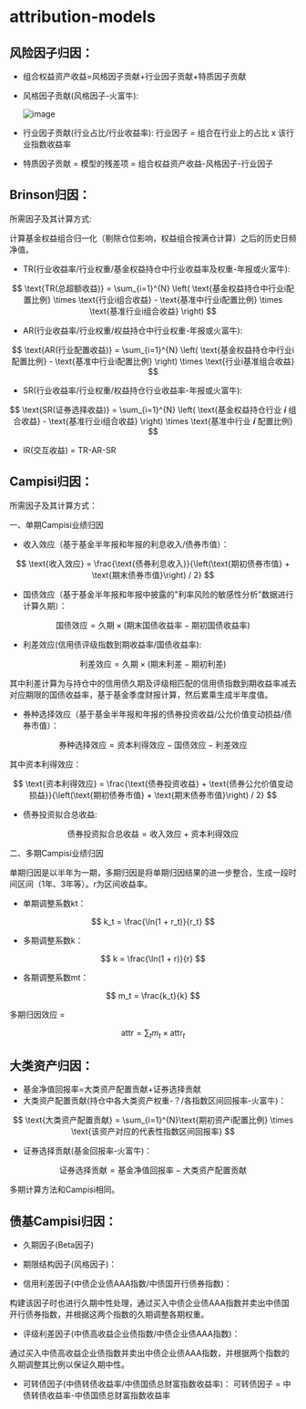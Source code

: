 # attribution-models

## 风险因子归因：
- 组合权益资产收益=风格因子贡献+行业因子贡献+特质因子贡献
- 风格因子贡献(风格因子-火富牛):
  
  ![image](https://github.com/user-attachments/assets/927949e9-5fd1-4ee6-a09a-04e02dab912b)

- 行业因子贡献(行业占比/行业收益率):
行业因子 = 组合在行业上的占比 x 该行业指数收益率
- 特质因子贡献 = 模型的残差项 = 组合权益资产收益-风格因子-行业因子

## Brinson归因：
所需因子及其计算方式:

计算基金权益组合归一化（剔除仓位影响，权益组合按满仓计算）之后的历史日频净值。

- TR(行业收益率/行业权重/基金权益持仓中行业收益率及权重-年报或火富牛):

$$
\text{TR(总超额收益)} = \sum_{i=1}^{N} \left( \text{基金权益持仓中行业i配置比例} \times \text{行业i组合收益} - \text{基准中行业i配置比例} \times \text{基准行业i组合收益} \right)
$$

- AR(行业收益率/行业权重/权益持仓中行业权重-年报或火富牛): 

$$
\text{AR(行业配置收益)} = \sum_{i=1}^{N} \left( \text{基金权益持仓中行业i配置比例} - \text{基准中行业i配置比例} \right) \times \text{行业i基准组合收益}
$$

- SR(行业收益率/行业权重/权益持仓行业收益率-年报或火富牛):

$$
\text{SR(证券选择收益)} = \sum_{i=1}^{N} \left( \text{基金权益持仓行业 𝒊 组合收益} - \text{基准行业i组合收益} \right) \times \text{基准中行业 𝒊 配置比例}
$$

- IR(交互收益) = TR-AR-SR

## Campisi归因：

所需因子及其计算方式：

一、单期Campisi业绩归因

- 收入效应（基于基金半年报和年报的利息收入/债券市值）： 

$$
\text{收入效应} = \frac{\text{债券利息收入}}{\left(\text{期初债券市值} + \text{期末债券市值}\right) / 2}
$$

- 国债效应（基于基金半年报和年报中披露的"利率风险的敏感性分析"数据进行计算久期）：

$$
\text{国债效应} = \text{久期} \times \left(\text{期末国债收益率} - \text{期初国债收益率}\right)
$$

- 利差效应(信用债评级指数到期收益率/国债收益率):

$$
\text{利差效应} = \text{久期} \times \left(\text{期末利差} - \text{期初利差}\right)
$$

其中利差计算为与持仓中的信用债久期及评级相匹配的信用债指数到期收益率减去对应期限的国债收益率，基于基金季度财报计算，然后累乘生成半年度值。

- 券种选择效应（基于基金半年报和年报的债券投资收益/公允价值变动损益/债券市值）：

$$
\text{券种选择效应} = \text{资本利得效应} - \text{国债效应} - \text{利差效应}
$$

其中资本利得效应：

$$
\text{资本利得效应} = \frac{\text{债券投资收益} + \text{债券公允价值变动损益}}{\left(\text{期初债券市值} + \text{期末债券市值}\right) / 2}
$$

- 债券投资拟合总收益:

$$
\text{债券投资拟合总收益} = \text{收入效应} + \text{资本利得效应}
$$

二、多期Campisi业绩归因

单期归因是以半年为一期，多期归因是将单期归因结果的进一步整合，生成一段时间区间（1年、3年等）。r为区间收益率。

- 单期调整系数kt：
  
$$ k_t = \frac{\ln(1 + r_t)}{r_t} $$

- 多期调整系数k：

$$ k = \frac{\ln(1 + r)}{r} $$

- 各期调整系数mt：
  
$$ m_t = \frac{k_t}{k} $$

多期归因效应 = 

$$ \text{attr} = \sum_t m_t \times \text{attr}_t $$ 

## 大类资产归因：

- 基金净值回报率=大类资产配置贡献+证券选择贡献
- 大类资产配置贡献(持仓中各大类资产权重-？/各指数区间回报率-火富牛)：

$$
\text{大类资产配置贡献} = \sum_{i=1}^{N}\text{期初资产i配置比例} \times \text{该资产对应的代表性指数区间回报率}
$$

- 证券选择贡献(基金回报率-火富牛)：

$$ 
\text{证券选择贡献} = \text{基金净值回报率} - \text{大类资产配置贡献}
$$

多期计算方法和Campisi相同。

## 债基Campisi归因：
- 久期因子(Beta因子)

- 期限结构因子(风格因子)：

- 信用利差因子(中债企业债AAA指数/中债国开行债券指数)：
  
构建该因子时也进行久期中性处理，通过买入中债企业债AAA指数并卖出中债国开行债券指数，并根据这两个指数的久期调整各期权重。

- 评级利差因子(中债高收益企业债指数/中债企业债AAA指数)：

通过买入中债高收益企业债指数并卖出中债企业债AAA指数，并根据两个指数的久期调整其比例以保证久期中性。
  
- 可转债因子(中债转债收益率/中债国债总财富指数收益率)：
可转债因子 = 中债转债收益率-中债国债总财富指数收益率


